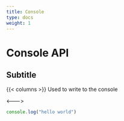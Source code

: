 ```yaml
---
title: Console
type: docs
weight: 1
---
```



# Console API

## Subtitle

{{< columns >}}
Used to write to the console


<--->

```js
console.log("hello world")
```
